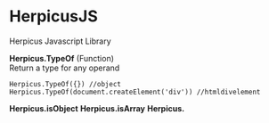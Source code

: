 # HerpicusJS
Herpicus Javascript Library

**Herpicus.TypeOf** (Function)  
Return a type for any operand
```
Herpicus.TypeOf({}) //object
Herpicus.TypeOf(document.createElement('div')) //htmldivelement
```

**Herpicus.isObject**
**Herpicus.isArray**
**Herpicus.**
